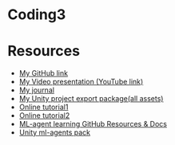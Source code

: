 # Coding3


# Resources
- [My GitHub link](https://github.com/YiningJenny/Coding3.git)
- [My Video presentation (YouTube link)]()
- [My journal](https://github.com/YiningJenny/Coding3/blob/main/journal.md)
- [My Unity project export package(all assets)]()
- [Online tutorial1](https://youtu.be/zPFU30tbyKs)
- [Online tutorial2](https://youtu.be/kEGAMppyWkQ)
- [ML-agent learning GitHub Resources & Docs](https://github.com/Unity-Technologies/ml-agents.git)
- [Unity ml-agents pack](https://github.com/Unity-Technologies/ml-agents.git?path=com.unity.ml-agents.extensions#release_20)
